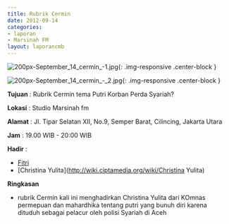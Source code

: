 ```yaml
---
title: Rubrik Cermin
date: 2012-09-14
categories:
- laporan
- Marsinah FM
layout: laporancmb
---
```



![200px-September_14_cermin_-1.jpg](/uploads/200px-September_14_cermin_-1.jpg){: .img-responsive .center-block }

![200px-September_14_cermin_-_2.jpg](/uploads/200px-September_14_cermin_-_2.jpg){: .img-responsive .center-block }


**Tujuan** : Rubrik Cermin tema Putri Korban Perda Syariah? 

**Lokasi** : Studio Marsinah fm 

**Alamat** : Jl. Tipar Selatan XII, No.9, Semper Barat, Cilincing, Jakarta Utara 

**Jam** : 19.00 WIB - 20:00 WIB 

**Hadir** :
* [Fitri](http://wiki.ciptamedia.org/wiki/Fitri)
* [Christina Yulita](http://wiki.ciptamedia.org/wiki/Christina Yulita)

**Ringkasan**  
* rubrik Cermin kali ini menghadirkan Christina Yulita dari KOmnas permepuan dan mahardhika tentang putri yang bunuh diri karena dituduh sebagai pelacur oleh polisi Syariah di Aceh
